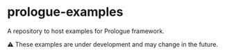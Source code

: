 # prologue-examples
A repository to host examples for Prologue framework.

⚠️ These examples are under development and may change in the future.